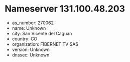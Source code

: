 # Nameserver 131.100.48.203

* as_number: 270062
* name: Unknown
* city: San Vicente del Caguan
* country: CO
* organization: FIBERNET TV SAS
* version: Unknown
* dnssec: Unknown
